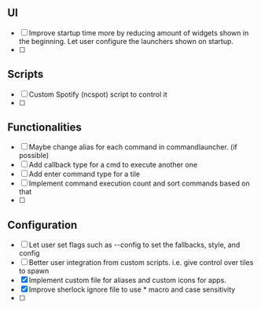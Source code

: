 ## UI
- [ ] Improve startup time more by reducing amount of widgets shown in the beginning. Let user configure the launchers shown on startup.
- [ ] 

## Scripts
- [ ] Custom Spotify (ncspot) script to control it
- [ ] 

## Functionalities
- [ ] Maybe change alias for each command in commandlauncher. (if possible)
- [ ] Add callback type for a cmd to execute another one
- [ ] Add enter command type for a tile
- [ ] Implement command execution count and sort commands based on that
- [ ] 

## Configuration
- [ ] Let user set flags such as --config to set the fallbacks, style, and config
- [ ] Better user integration from custom scripts. i.e. give control over tiles to spawn
- [x] Implement custom file for aliases and custom icons for apps.
- [x] Improve sherlock ignore file to use * macro and case sensitivity
- [ ] 

